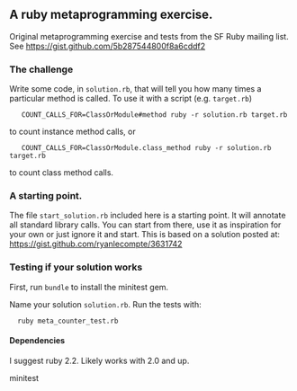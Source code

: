 ## A ruby metaprogramming exercise.

Original metaprogramming exercise and tests from the SF Ruby mailing list. See https://gist.github.com/5b287544800f8a6cddf2

### The challenge

Write some code, in `solution.rb`, that will tell you how many times a particular method is called.  To use it with a script (e.g. `target.rb`)
```
   COUNT_CALLS_FOR=ClassOrModule#method ruby -r solution.rb target.rb
```
to count instance method calls, or
```
   COUNT_CALLS_FOR=ClassOrModule.class_method ruby -r solution.rb target.rb
```
to count class method calls.

### A starting point.

The file `start_solution.rb` included here is a starting point. It will annotate all standard library calls. You can start from there, use it as
inspiration for your own or just ignore it and start. This is based on a solution posted at: https://gist.github.com/ryanlecompte/3631742

### Testing if your solution works

First, run `bundle` to install the minitest gem.

Name your solution `solution.rb`. Run the tests with:
```
  ruby meta_counter_test.rb
```
#### Dependencies

I suggest ruby 2.2. Likely works with 2.0 and up.

   minitest